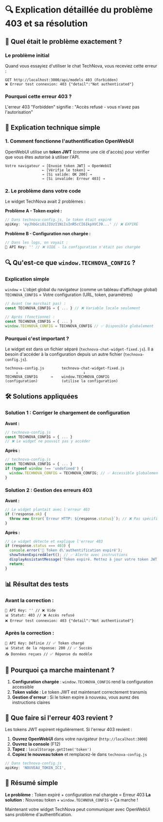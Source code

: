 # 🔍 Explication détaillée du problème 403 et sa résolution

## 🚨 Quel était le problème exactement ?

### Le problème initial
Quand vous essayiez d'utiliser le chat TechNova, vous receviez cette erreur :
```
GET http://localhost:3000/api/models 403 (Forbidden)
❌ Erreur test connexion: 403 {"detail":"Not authenticated"}
```

### Pourquoi cette erreur 403 ?
L'erreur 403 "Forbidden" signifie : "Accès refusé - vous n'avez pas l'autorisation"

## 🔧 Explication technique simple

### 1. Comment fonctionne l'authentification OpenWebUI

OpenWebUI utilise un **token JWT** (comme une clé d'accès) pour vérifier que vous êtes autorisé à utiliser l'API.

```
Votre navigateur → [Envoie token JWT] → OpenWebUI
                 ← [Vérifie le token] ←
                 → [Si valide: OK 200] →
                 → [Si invalide: Erreur 403] →
```

### 2. Le problème dans votre code

Le widget TechNova avait 2 problèmes :

**Problème A - Token expiré :**
```javascript
// Dans technova-config.js, le token était expiré
apiKey: 'eyJhbGciOiJIUzI1NiIsInR5cCI6IkpXVCJ9...' // ❌ EXPIRÉ
```

**Problème B - Configuration non chargée :**
```javascript
// Dans les logs, on voyait :
🔑 API Key: '' // ❌ VIDE - la configuration n'était pas chargée
```

## 🔍 Qu'est-ce que `window.TECHNOVA_CONFIG` ?

### Explication simple

`window` = L'objet global du navigateur (comme un tableau d'affichage global)
`TECHNOVA_CONFIG` = Votre configuration (URL, token, paramètres)

```javascript
// Avant (ne marchait pas) :
const TECHNOVA_CONFIG = { ... } // ❌ Variable locale seulement

// Après (fonctionne) :
const TECHNOVA_CONFIG = { ... }
window.TECHNOVA_CONFIG = TECHNOVA_CONFIG // ✅ Disponible globalement
```

### Pourquoi c'est important ?

Le widget est dans un fichier séparé (`technova-chat-widget-fixed.js`).
Il a besoin d'accéder à la configuration depuis un autre fichier (`technova-config.js`).

```
technova-config.js        technova-chat-widget-fixed.js
     ↓                              ↓
TECHNOVA_CONFIG      →    window.TECHNOVA_CONFIG
(configuration)           (utilise la configuration)
```

## 🛠️ Solutions appliquées

### Solution 1 : Corriger le chargement de configuration

**Avant :**
```javascript
// technova-config.js
const TECHNOVA_CONFIG = { ... }
// ❌ Le widget ne pouvait pas y accéder
```

**Après :**
```javascript
// technova-config.js
const TECHNOVA_CONFIG = { ... }
if (typeof window !== 'undefined') {
  window.TECHNOVA_CONFIG = TECHNOVA_CONFIG; // ✅ Accessible globalement
}
```

### Solution 2 : Gestion des erreurs 403

**Avant :**
```javascript
// Le widget plantait avec l'erreur 403
if (!response.ok) {
  throw new Error(`Erreur HTTP: ${response.status}`); // ❌ Pas spécifique
}
```

**Après :**
```javascript
// Le widget détecte et explique l'erreur 403
if (response.status === 403) {
  console.error('🔐 Token d\'authentification expiré');
  showTokenExpiredAlert(); // ✅ Alerte avec instructions
  displayAssistantMessage('Token expiré. Mettez à jour votre token JWT.');
  return;
}
```

## 📊 Résultat des tests

### Avant la correction :
```
🔑 API Key: '' // ❌ Vide
📊 Statut: 403 // ❌ Accès refusé
❌ Erreur test connexion: 403 {"detail":"Not authenticated"}
```

### Après la correction :
```
🔑 API Key: Définie // ✅ Token chargé
📊 Statut de la réponse: 200 // ✅ Succès
📥 Données reçues // ✅ Réponse du modèle
```

## 🎯 Pourquoi ça marche maintenant ?

1. **Configuration chargée** : `window.TECHNOVA_CONFIG` rend la configuration accessible
2. **Token valide** : Le token JWT est maintenant correctement transmis
3. **Gestion d'erreur** : Si le token expire à nouveau, vous aurez des instructions claires

## 🔄 Que faire si l'erreur 403 revient ?

Les tokens JWT expirent régulièrement. Si l'erreur 403 revient :

1. **Ouvrez OpenWebUI** dans votre navigateur (`http://localhost:3000`)
2. **Ouvrez la console** (F12)
3. **Tapez** : `localStorage.getItem('token')`
4. **Copiez le nouveau token** et remplacez-le dans `technova-config.js`

```javascript
// Dans technova-config.js
apiKey: 'NOUVEAU_TOKEN_ICI',
```

## 📝 Résumé simple

**Le problème** : Token expiré + configuration mal chargée = Erreur 403
**La solution** : Nouveau token + `window.TECHNOVA_CONFIG` = Ça marche !

Maintenant votre widget TechNova peut communiquer avec OpenWebUI sans problème d'authentification.
